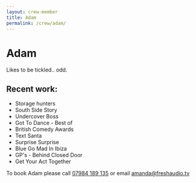 ```yaml
---
layout: crew-member
title: Adam
permalink: /crew/adam/
---
```


# Adam
Likes to be tickled.. odd.

## Recent work:
+ Storage hunters
+ South Side Story
+ Undercover Boss
+ Got To Dance - Best of
+ British Comedy Awards
+ Text Santa
+ Surprise Surprise
+ Blue Go Mad In Ibiza
+ GP's - Behind Closed Door
+ Get Your Act Together

To book Adam please call [07984 189 135](tel:+447984189135) or email [amanda@freshaudio.tv](mailto:amanda@freshaudio.tv)